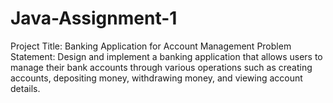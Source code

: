 # Java-Assignment-1
Project Title: Banking Application for Account Management  Problem Statement:  Design and implement a banking application that allows users to  manage their bank accounts through various operations such as  creating accounts, depositing money, withdrawing money, and viewing  account details. 
